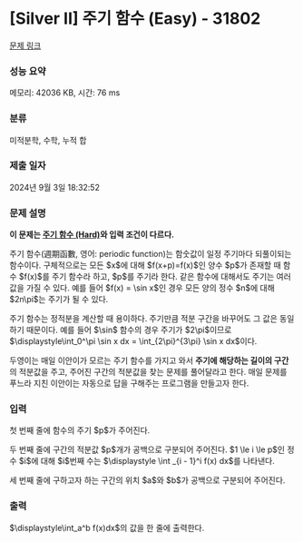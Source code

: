# [Silver II] 주기 함수 (Easy) - 31802 

[문제 링크](https://www.acmicpc.net/problem/31802) 

### 성능 요약

메모리: 42036 KB, 시간: 76 ms

### 분류

미적분학, 수학, 누적 합

### 제출 일자

2024년 9월 3일 18:32:52

### 문제 설명

<p><strong>이 문제는 <a href="/problem/31807">주기 함수 (Hard)</a>와 입력 조건이 다르다.</strong></p>

<p>주기 함수(週期函數, 영어: periodic function)는 함숫값이 일정 주기마다 되풀이되는 함수이다. 구체적으로는 모든 $x$에 대해 $f(x+p)=f(x)$인 양수 $p$가 존재할 때 함수 $f(x)$를 주기 함수라 하고, $p$를 주기라 한다. 같은 함수에 대해서도 주기는 여러 값을 가질 수 있다. 예를 들어 $f(x) = \sin x$인 경우 모든 양의 정수 $n$에 대해 $2n\pi$는 주기가 될 수 있다.</p>

<p>주기 함수는 정적분을 계산할 때 용이하다. 주기만큼 적분 구간을 바꾸어도 그 값은 동일하기 때문이다. 예를 들어 $\sin$ 함수의 경우 주기가 $2\pi$이므로 $\displaystyle\int_0^\pi \sin x dx = \int_{2\pi}^{3\pi} \sin x dx$이다.</p>

<p>두영이는 매일 이안이가 모르는 주기 함수를 가지고 와서 <strong>주기에 해당하는 길이의 구간</strong>의 적분값을 주고, 주어진 구간의 적분값을 찾는 문제를 풀어달라고 한다. 매일 문제를 푸느라 지친 이안이는 자동으로 답을 구해주는 프로그램을 만들고자 한다.</p>

### 입력 

 <p>첫 번째 줄에 함수의 주기 $p$가 주어진다.</p>

<p>두 번째 줄에 구간의 적분값 $p$개가 공백으로 구분되어 주어진다. $1 \le i \le p$인 정수 $i$에 대해 $i$번째 수는 $\displaystyle \int _{i - 1}^i f(x) dx$를 나타낸다.</p>

<p>세 번째 줄에 구하고자 하는 구간의 위치 $a$와 $b$가 공백으로 구분되어 주어진다.</p>

### 출력 

 <p>$\displaystyle\int_a^b f(x)dx$의 값을 한 줄에 출력한다.</p>

